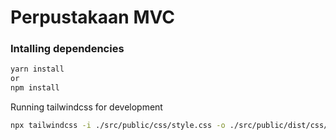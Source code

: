 # Perpustakaan MVC


### Intalling dependencies

```bash
yarn install
or 
npm install
```

Running tailwindcss for development

```bash
npx tailwindcss -i ./src/public/css/style.css -o ./src/public/dist/css/style.css --watch
```